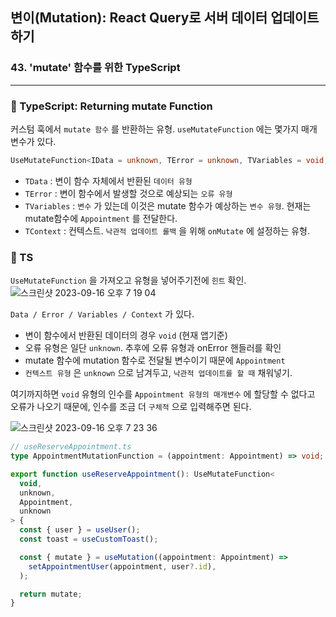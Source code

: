 ## 변이(Mutation): React Query로 서버 데이터 업데이트하기
### 43. 'mutate' 함수를 위한 TypeScript
<hr>

### 📌 TypeScript: Returning mutate Function

커스텀 훅에서 `mutate 함수` 를 반환하는 유형.
`useMutateFunction` 에는 몇가지 매개 변수가 있다.

```ts
UseMutateFunction<IData = unknown, TError = unknown, TVariables = void, TContext = unknown>
```

- `TData` : 변이 함수 자체에서 반환된 `데이터 유형`
- `TError` : 변이 함수에서 발생할 것으로 예상되는 `오류 유형`
- `TVariables` : `변수` 가 있는데 이것은 mutate 함수가 예상하는 `변수 유형`. 현재는 mutate함수에 `Appointment` 를 전달한다.
- `TContext` : 컨텍스트. `낙관적 업데이트 롤백` 을 위해 `onMutate` 에 설정하는 유형.

### 📌 TS

`UseMutateFunction` 을 가져오고 유형을 넣어주기전에 `힌트` 확인.
![스크린샷 2023-09-16 오후 7 19 04](https://github.com/chromeheartz/TIL/assets/95161113/f2714e16-d7ce-47f8-be48-92384ac73f72)

`Data / Error / Variables / Context` 가 있다.
- 변이 함수에서 반환된 데이터의 경우 `void` (현재 앱기준)
- 오류 유형은 일단 `unknown`. 추후에 오류 유형과 onError 핸들러를 확인
- mutate 함수에 mutation 함수로 전달될 변수이기 때문에 `Appointment`
- `컨텍스트 유형` 은 `unknown` 으로 남겨두고, `낙관적 업데이트를 할 때` 채워넣기.

여기까지하면 `void` 유형의 인수를 `Appointment 유형의 매개변수` 에 할당할 수 없다고 오류가 나오기 때문에, 인수를 조금 더 `구체적` 으로 입력해주면 된다.

![스크린샷 2023-09-16 오후 7 23 36](https://github.com/chromeheartz/TIL/assets/95161113/9ecf5b7b-068e-4de5-bdbd-9028b1660c2e)

```ts
// useReserveAppointment.ts
type AppointmentMutationFunction = (appointment: Appointment) => void;

export function useReserveAppointment(): UseMutateFunction<
  void,
  unknown,
  Appointment,
  unknown
> {
  const { user } = useUser();
  const toast = useCustomToast();

  const { mutate } = useMutation((appointment: Appointment) =>
    setAppointmentUser(appointment, user?.id),
  );

  return mutate;
}
```